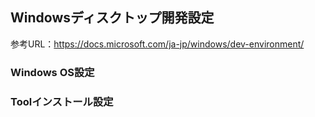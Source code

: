 Windowsディスクトップ開発設定
-----------------------------------

参考URL：https://docs.microsoft.com/ja-jp/windows/dev-environment/

### Windows OS設定

### Toolインストール設定


